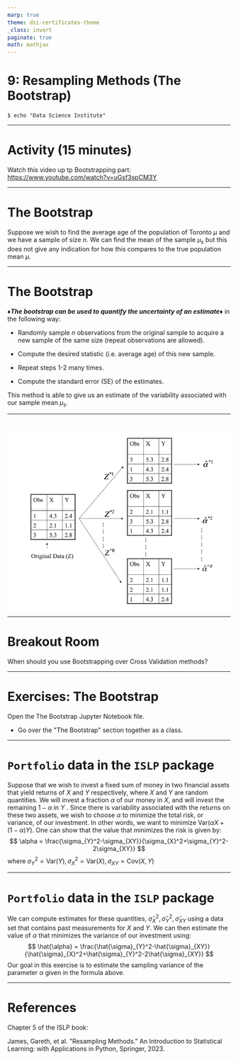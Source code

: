 ```yaml
---
marp: true
theme: dsi-certificates-theme
_class: invert
paginate: true
math: mathjax
---
```


# 9: Resampling Methods (The Bootstrap)

```code
$ echo "Data Science Institute"
```

---

# Activity (15 minutes)

Watch this video up tp Bootstrapping part: https://www.youtube.com/watch?v=uGsf3spCM3Y

---

# The Bootstrap

Suppose we wish to find the average age of the population of Toronto $\mu$ and we have a sample of size $n$. We can find the mean of the sample $\mu_s$ but this does not give any indication for how this compares to the true population mean $\mu$.

---

# The Bootstrap

_**♦️The bootstrap can be used to quantify the uncertainty of an estimate♦️**_ in the following way:

-   Randomly sample $n$ observations from the original sample to acquire a new sample of the same size (repeat observations are allowed).

-   Compute the desired statistic (i.e. average age) of this new sample.

-   Repeat steps 1-2 many times.

-   Compute the standard error (SE) of the estimates.

This method is able to give us an estimate of the variability associated with our sample mean $\mu_s$.

---

# 

![image info](images/09_bootstrap.png)

---


# Breakout Room

When should you use Bootstrapping over Cross Validation methods?

---

# Exercises: The Bootstrap

Open the The Bootstrap Jupyter Notebook file.

-   Go over the "The Bootstrap" section together as a class.

---

# `Portfolio` data in the `ISLP` package

Suppose that we wish to invest a fixed sum of money in two financial assets that yield returns of $X$ and $Y$ respectively, where $X$ and $Y$ are random quantities. We will invest a fraction $\alpha$ of our money in $X$, and will invest the remaining $1 − \alpha$ in $Y$ . Since there is variability associated with the returns on these two assets, we wish to choose $\alpha$ to minimize the total risk, or variance, of our investment. In other words, we want to minimize $\text{Var}(\alpha X + (1 − \alpha)Y)$. One can show that the value that minimizes the risk is given by:
$$
\alpha = \frac{\sigma_{Y}^2-\sigma_{XY}}{\sigma_{X}^2+\sigma_{Y}^2-2\sigma_{XY}}
$$
where $\sigma_{Y}^2 = \text{Var}(Y), \sigma_{X}^2 = \text{Var}(X), \sigma_{XY} = \text{Cov}(X,Y)$

---

# `Portfolio` data in the `ISLP` package

We can compute estimates for these quantities, $\hat{\sigma}_{X}^2, \hat{\sigma}_{Y}^2, \hat{\sigma}_{XY}$ using a data set that contains past measurements for $X$ and $Y$. We can then estimate the value
of $\alpha$ that minimizes the variance of our investment using:
$$
\hat{\alpha} = \frac{\hat{\sigma}_{Y}^2-\hat{\sigma}_{XY}}{\hat{\sigma}_{X}^2+\hat{\sigma}_{Y}^2-2\hat{\sigma}_{XY}}
$$
Our goal in this exercise is to estimate the sampling variance of the parameter $\alpha$ given in the formula above.

---

# References

Chapter 5 of the ISLP book:

James, Gareth, et al. "Resampling Methods." An Introduction to Statistical Learning: with Applications in Python, Springer, 2023.
